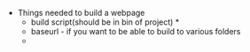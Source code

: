 * Things needed to build a webpage
    * build script(should be in bin of project)
        *
    * baseurl - if you want to be able to build to various folders
    *
